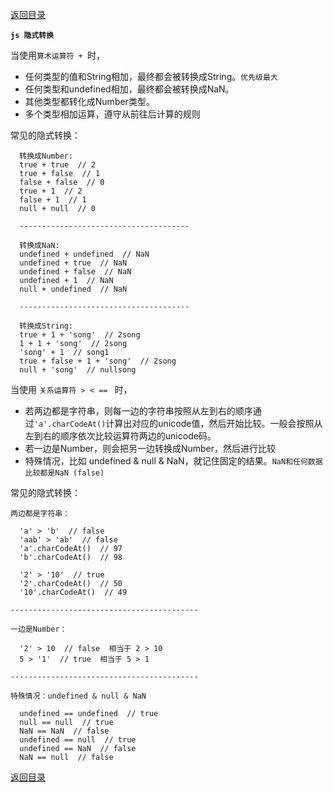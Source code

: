 [返回目录](../原生JS.md)

**` js 隐式转换 `**

当使用`算术运算符 + `时，
- 任何类型的值和String相加，最终都会被转换成String。`优先级最大`
- 任何类型和undefined相加，最终都会被转换成NaN。
- 其他类型都转化成Number类型。
- 多个类型相加运算，遵守从前往后计算的规则

常见的隐式转换：
```
  转换成Number: 
  true + true  // 2
  true + false  // 1
  false + false  // 0
  true + 1  // 2
  false + 1  // 1
  null + null  // 0

  --------------------------------------
  
  转换成NaN: 
  undefined + undefined  // NaN
  undefined + true  // NaN
  undefined + false  // NaN
  undefined + 1  // NaN
  null + undefined  // NaN

  --------------------------------------

  转换成String:
  true + 1 + 'song'  // 2song
  1 + 1 + 'song'  // 2song
  'song' + 1  // song1
  true + false + 1 + 'song'  // 2song
  null + 'song'  // nullsong
```

当使用 `关系运算符 > < == ` 时，
- 若两边都是字符串，则每一边的字符串按照从左到右的顺序通过`'a'.charCodeAt()`计算出对应的unicode值，然后开始比较。一般会按照从左到右的顺序依次比较运算符两边的unicode码。
- 若一边是Number，则会把另一边转换成Number，然后进行比较
- 特殊情况，比如 undefined & null & NaN，就记住固定的结果。`NaN和任何数据比较都是NaN (false)`

常见的隐式转换：
```
两边都是字符串：

  'a' > 'b'  // false
  'aab' > 'ab'  // false
  'a'.charCodeAt()  // 97
  'b'.charCodeAt()  // 98

  '2' > '10'  // true
  '2'.charCodeAt()  // 50
  '10'.charCodeAt()  // 49

------------------------------------------

一边是Number：

  '2' > 10  // false  相当于 2 > 10
  5 > '1'  // true  相当于 5 > 1

------------------------------------------

特殊情况：undefined & null & NaN

  undefined == undefined  // true
  null == null  // true
  NaN == NaN  // false
  undefined == null  // true
  undefined == NaN  // false
  NaN == null  // false
```

[返回目录](../原生JS.md)
